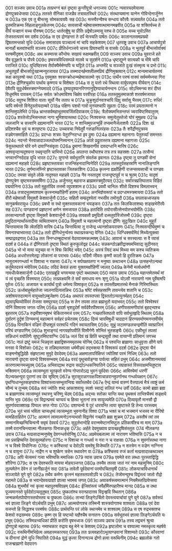 001  सञ्जय उवाच
001a तत्प्रभग्नं बलं दृष्ट्वा कुन्तीपुत्रो धनञ्जयः
001c न्यवारयदमेयात्मा द्रोणपुत्रवधेप्सया
002a ततस्ते सैनिका राजन्नैव तत्रावतस्थिरे
002c संस्थाप्यमाना यत्नेन गोविन्देनार्जुनेन च
003a एक एव तु बीभत्सुः सोमकावयवैः सह
003c मत्स्यैरन्यैश्च सन्धाय कौरवैः सन्न्यवर्तत
004a ततो द्रुतमतिक्रम्य सिंहलाङ्गूलकेतनम्
004c सव्यसाची महेष्वासमश्वत्थामानमब्रवीत्
005a या शक्तिर्यच्च ते वीर्यं यज्ज्ञानं यच्च पौरुषम्
005c धार्तराष्ट्रेषु या प्रीतिः प्रद्वेषोऽस्मासु यश्च ते
005e यच्च भूयोऽस्ति तेजस्तत्परमं मम दर्शय
006a स एव द्रोणहन्ता ते दर्पं भेत्स्यति पार्षतः
006c कालानलसमप्रख्यो द्विषतामन्तको युधि
006e समासादय पाञ्चाल्यं मां चापि सहकेशवम्
007  धृतराष्ट्र उवाच
007a आचार्यपुत्रो मानार्हो बलवांश्चापि सञ्जय
007c प्रीतिर्धनञ्जये चास्य प्रियश्चापि स वासवेः
008a न भूतपूर्वं बीभत्सोर्वाक्यं परुषमीदृशम्
008c अथ कस्मात्स कौन्तेयः सखायं रूक्षमब्रवीत्
009  सञ्जय उवाच
009a युवराजे हते चैव वृद्धक्षत्रे च पौरवे
009c इष्वस्त्रविधिसम्पन्ने मालवे च सुदर्शने
010a धृष्टद्युम्ने सात्यकौ च भीमे चापि पराजिते
010c युधिष्ठिरस्य तैर्वाक्यैर्मर्मण्यपि च घट्टिते
011a अन्तर्भेदे च सञ्जाते दुःखं संस्मृत्य च प्रभो
011c अभूतपूर्वो बीभत्सोर्दुःखान्मन्युरजायत
012a तस्मादनर्हमश्लीलमप्रियं द्रौणिमुक्तवान्
012c मान्यमाचार्यतनयं रूक्षं कापुरुषो यथा
013a एवमुक्तः श्वसन्क्रोधान्महेष्वासतमो नृप
013c पार्थेन परुषं वाक्यं सर्वमर्मघ्नया गिरा
013e द्रौणिश्चुकोप पार्थाय कृष्णाय च विशेषतः
014a स तु यत्तो रथे स्थित्वा वार्युपस्पृश्य वीर्यवान्
014c देवैरपि सुदुर्धर्षमस्त्रमाग्नेयमाददे
015a दृश्यादृश्यानरिगणानुद्दिश्याचार्यनन्दनः
015c सोऽभिमन्त्र्य शरं दीप्तं विधूममिव पावकम्
015e सर्वतः क्रोधमाविश्य चिक्षेप परवीरहा
016a ततस्तुमुलमाकाशे शरवर्षमजायत
016c ववुश्च शिशिरा वाताः सूर्यो नैव तताप च
017a चुक्रुशुर्दानवाश्चापि दिक्षु सर्वासु भैरवम्
017c रुधिरं चापि वर्षन्तो विनेदुस्तोयदाम्बरे
018a पक्षिणः पशवो गावो मुनयश्चापि सुव्रताः
018c परमं प्रयतात्मानो न शान्तिमुपलेभिरे
019a भ्रान्तसर्वमहाभूतमावर्जितदिवाकरम्
019c त्रैलोक्यमभिसन्तप्तं ज्वराविष्टमिवातुरम्
020a शरतेजोऽभिसन्तप्ता नागा भूमिशयास्तथा
020c निःश्वसन्तः समुत्पेतुस्तेजो घोरं मुमुक्षवः
021a जलजानि च सत्त्वानि दह्यमानानि भारत
021c न शान्तिमुपजग्मुर्हि तप्यमानैर्जलाशयैः
022a दिशः खं प्रदिशश्चैव भुवं च शरवृष्टयः
022c उच्चावचा निपेतुर्वै गरुडानिलरंहसः
023a तैः शरैर्द्रोणपुत्रस्य वज्रवेगसमाहितैः
023c प्रदग्धाः शत्रवः पेतुरग्निदग्धा इव द्रुमाः
024a दह्यमाना महानागाः पेतुरुर्व्यां समन्ततः
024c नदन्तो भैरवान्नादाञ्जलदोपमनिस्वनान्
025a अपरे प्रद्रुतास्तत्र दह्यमाना महागजाः
025c त्रेसुस्तथापरे घोरे वने दावाग्निसंवृताः
026a द्रुमाणां शिखराणीव दावदग्धानि मारिष
026c अश्ववृन्दान्यदृश्यन्त रथवृन्दानि चाभिभो
026e अपतन्त रथौघाश्च तत्र तत्र सहस्रशः
027a तत्सैन्यं भगवानग्निर्ददाह युधि भारत
027c युगान्ते सर्वभूतानि संवर्तक इवानलः
028a दृष्ट्वा तु पाण्डवीं सेनां दह्यमानां महाहवे
028c प्रहृष्टास्तावका राजन्सिंहनादान्विनेदिरे
029a ततस्तूर्यसहस्राणि नानालिङ्गानि भारत
029c तूर्णमाजघ्निरे हृष्टास्तावका जितकाशिनः
030a कृत्स्ना ह्यक्षौहिणी राजन्सव्यसाची च पाण्डवः
030c तमसा संवृते लोके नादृश्यत महाहवे
031a नैव नस्तादृशं राजन्दृष्टपूर्वं न च श्रुतम्
031c यादृशं द्रोणपुत्रेण सृष्टमस्त्रममर्षिणा
032a अर्जुनस्तु महाराज ब्राह्ममस्त्रमुदैरयत्
032c सर्वास्त्रप्रतिघाताय विहितं पद्मयोनिना
033a ततो मुहूर्तादिव तत्तमो व्युपशशाम ह
033c प्रववौ चानिलः शीतो दिशश्च विमलाभवन्
034a तत्राद्भुतमपश्याम कृत्स्नामक्षौहिणीं हताम्
034c अनभिज्ञेयरूपां च प्रदग्धामस्त्रमायया
035a ततो वीरौ महेष्वासौ विमुक्तौ केशवार्जुनौ
035c सहितौ सम्प्रदृश्येतां नभसीव तमोनुदौ
036a सपताकध्वजहयः सानुकर्षवरायुधः
036c प्रबभौ स रथो मुक्तस्तावकानां भयङ्करः
037a ततः किलकिलाशब्दः शङ्खभेरीरवैः सह
037c पाण्डवानां प्रहृष्टानां क्षणेन समजायत
038a हताविति तयोरासीत्सेनयोरुभयोर्मतिः
038c तरसाभ्यागतौ दृष्ट्वा विमुक्तौ केशवार्जुनौ
039a तावक्षतौ प्रमुदितौ दध्मतुर्वारिजोत्तमौ
039c दृष्ट्वा प्रमुदितान्पार्थांस्त्वदीया व्यथिताभवन्
040a विमुक्तौ च महात्मानौ दृष्ट्वा द्रौणिः सुदुःखितः
040c मुहूर्तं चिन्तयामास किं त्वेतदिति मारिष
041a चिन्तयित्वा तु राजेन्द्र ध्यानशोकपरायणः
041c निःश्वसन्दीर्घमुष्णं च विमनाश्चाभवत्तदा
042a ततो द्रौणिर्धनुर्न्यस्य रथात्प्रस्कन्द्य वेगितः
042c धिग्धिक्सर्वमिदं मिथ्येत्युक्त्वा सम्प्राद्रवद्रणात्
043a ततः स्निग्धाम्बुदाभासं वेदव्यासमकल्मषम्
043c आवासं च सरस्वत्याः स वै व्यासं ददर्श ह
044a तं द्रौणिरग्रतो दृष्ट्वा स्थितं कुरुकुलोद्वह
044c सन्नकण्ठोऽब्रवीद्वाक्यमभिवाद्य सुदीनवत्
045a भो भो माया यदृच्छा वा न विद्मः किमिदं भवेत्
045c अस्त्रं त्विदं कथं मिथ्या मम कश्च व्यतिक्रमः
046a अधरोत्तरमेतद्वा लोकानां वा पराभवः
046c यदिमौ जीवतः कृष्णौ कालो हि दुरतिक्रमः
047a नासुरामरगन्धर्वा न पिशाचा न राक्षसाः
047c न सर्पयक्षपतगा न मनुष्याः कथञ्चन
048a उत्सहन्तेऽन्यथा कर्तुमेतदस्त्रं मयेरितम्
048c तदिदं केवलं हत्वा युक्तामक्षौहिणीं ज्वलत्
049a केनेमौ मर्त्यधर्माणौ नावधीत्केशवार्जुनौ
049c एतत्प्रब्रूहि भगवन्मया पृष्टो यथातथम्
050  व्यास उवाच
050a महान्तमेतमर्थं मां यं त्वं पृच्छसि विस्मयात्
050c तत्प्रवक्ष्यामि ते सर्वं समाधाय मनः शृणु
051a योऽसौ नारायणो नाम पूर्वेषामपि पूर्वजः
051c अजायत च कार्यार्थं पुत्रो धर्मस्य विश्वकृत्
052a स तपस्तीव्रमातस्थे मैनाकं गिरिमास्थितः
052c ऊर्ध्वबाहुर्महातेजा ज्वलनादित्यसन्निभः
053a षष्टिं वर्षसहस्राणि तावन्त्येव शतानि च
053c अशोषयत्तदात्मानं वायुभक्षोऽम्बुजेक्षणः
054a अथापरं तपस्तप्त्वा द्विस्ततोऽन्यत्पुनर्महत्
054c द्यावापृथिव्योर्विवरं तेजसा समपूरयत्
055a स तेन तपसा तात ब्रह्मभूतो यदाभवत्
055c ततो विश्वेश्वरं योनिं विश्वस्य जगतः पतिम्
056a ददर्श भृशदुर्दर्शं सर्वदेवैरपीश्वरम्
056c अणीयसामणीयांसं बृहद्भ्यश्च बृहत्तरम्
057a रुद्रमीशानमृषभं चेकितानमजं परम्
057c गच्छतस्तिष्ठतो वापि सर्वभूतहृदि स्थितम्
058a दुर्वारणं दुर्दृशं तिग्ममन्युं महात्मानं सर्वहरं प्रचेतसम्
058c दिव्यं चापमिषुधी चाददानं हिरण्यवर्माणमनन्तवीर्यम्
059a पिनाकिनं वज्रिणं दीप्तशूलं परश्वधिं गदिनं स्वायतासिम्
059c सुभ्रुं जटामण्डलचन्द्रमौलिं व्याघ्राजिनं परिघं दण्डपाणिम्
060a शुभाङ्गदं नागयज्ञोपवीतिं विश्वैर्गणैः शोभितं भूतसङ्घैः
060c एकीभूतं तपसां सन्निधानं वयोतिगैः सुष्टुतमिष्टवाग्भिः
061a जलं दिवं खं क्षितिं चन्द्रसूर्यौ तथा वाय्वग्नी प्रतिमानं जगच्च
061c नालं द्रष्टुं यमजं भिन्नवृत्ता ब्रह्मद्विषघ्नममृतस्य योनिम्
062a यं पश्यन्ति ब्राह्मणाः साधुवृत्ताः क्षीणे पापे मनसा ये विशोकाः
062c स तन्निष्ठस्तपसा धर्ममीड्यं तद्भक्त्या वै विश्वरूपं ददर्श
062e दृष्ट्वा चैनं वाङ्मनोबुद्धिदेहैः संहृष्टात्मा मुमुदे देवदेवम्
063a अक्षमालापरिक्षिप्तं ज्योतिषां परमं निधिम्
063c ततो नारायणो दृष्ट्वा ववन्दे विश्वसम्भवम्
064a वरदं पृथुचार्वङ्ग्या पार्वत्या सहितं प्रभुम्
064c अजमीशानमव्यग्रं कारणात्मानमच्युतम्
065a अभिवाद्याथ रुद्राय सद्योऽन्धकनिपातिने
065c पद्माक्षस्तं विरूपाक्षमभितुष्टाव भक्तिमान्
066a त्वत्सम्भूता भूतकृतो वरेण्य गोप्तारोऽद्य भुवनं पूर्वदेवाः
066c आविश्येमां धरणीं येऽभ्यरक्षन्पुरा पुराणां तव देव सृष्टिम्
067a सुरासुरान्नागरक्षःपिशाचान्नरान्सुपर्णानथ गन्धर्वयक्षान्
067c पृथग्विधान्भूतसङ्घांश्च विश्वांस्त्वत्सम्भूतान्विद्म सर्वांस्तथैव
067e ऐन्द्रं याम्यं वारुणं वैत्तपाल्यं मैत्रं त्वाष्ट्रं कर्म सौम्यं च तुभ्यम्
068a रूपं ज्योतिः शब्द आकाशवायुः स्पर्शः स्वाद्यं सलिलं गन्ध उर्वी
068c कामो ब्रह्मा ब्रह्म च ब्राह्मणाश्च त्वत्सम्भूतं स्थास्नु चरिष्णु चेदम्
069a अद्भ्यः स्तोका यान्ति यथा पृथक्त्वं ताभिश्चैक्यं सङ्क्षये यान्ति भूयः
069c एवं विद्वान्प्रभवं चाप्ययं च हित्वा भूतानां तत्र सायुज्यमेति
070a दिव्यावृतौ मानसौ द्वौ सुपर्णाववाक्शाखः पिप्पलः सप्त गोपाः
070c दशाप्यन्ये ये पुरं धारयन्ति त्वया सृष्टास्ते हि तेभ्यः परस्त्वम्
070e भूतं भव्यं भविता चाप्यधृष्यं त्वत्सम्भूता भुवनानीह विश्वा
071a भक्तं च मां भजमानं भजस्व मा रीरिषो मामहिताहितेन
071c आत्मानं त्वामात्मनोऽनन्यभावो विद्वानेवं गच्छति ब्रह्म शुक्रम्
072a अस्तौषं त्वां तव सम्मानमिच्छन्विचिन्वन्वै सवृषं देववर्य
072c सुदुर्लभान्देहि वरान्ममेष्टानभिष्टुतः प्रतिकार्षीश्च मा माम्
073a तस्मै वरानचिन्त्यात्मा नीलकण्ठः पिनाकधृक्
073c अर्हते देवमुख्याय प्रायच्छदृषिसंस्तुतः
074  नीलकण्ठ उवाच
074a मत्प्रसादान्मनुष्येषु देवगन्धर्वयोनिषु
074c अप्रमेयबलात्मा त्वं नारायण भविष्यसि
075a न च त्वा प्रसहिष्यन्ति देवासुरमहोरगाः
075c न पिशाचा न गन्धर्वा न नरा न च राक्षसाः
076a न सुपर्णास्तथा नागा न च विश्वे वियोनिजाः
076c न कश्चित्त्वां च देवोऽपि समरेषु विजेष्यति
077a न शस्त्रेण न वज्रेण नाग्निना न च वायुना
077c नार्द्रेण न च शुष्केण त्रसेन स्थावरेण वा
078a कश्चित्तव रुजं कर्ता मत्प्रसादात्कथञ्चन
078c अपि चेत्समरं गत्वा भविष्यसि ममाधिकः
079  व्यास उवाच
079a एवमेते वरा लब्धाः पुरस्ताद्विद्धि शौरिणा
079c स एष देवश्चरति मायया मोहयञ्जगत्
080a तस्यैव तपसा जातं नरं नाम महामुनिम्
080c तुल्यमेतेन देवेन तं जानीह्यर्जुनं सदा
081a तावेतौ पूर्वदेवानां परमोपचितावृषी
081c लोकयात्राविधानार्थं सञ्जायेते युगे युगे
082a तथैव कर्मणः कृत्स्नं महतस्तपसोऽपि च
082c तेजोमन्युश्च विद्वंस्त्वं जातो रौद्रो महामते
083a स भवान्देववत्प्राज्ञो ज्ञात्वा भवमयं जगत्
083c अवाकर्षस्त्वमात्मानं नियमैस्तत्प्रियेप्सया
084a शुभमौर्वं नवं कृत्वा महापुरुषविग्रहम्
084c ईजिवांस्त्वं जपैर्होमैरुपहारैश्च मानद
085a स तथा पूज्यमानस्ते पूर्वदेवोऽप्यतूतुषत्
085c पुष्कलांश्च वरान्प्रादात्तव विद्वन्हृदि स्थितान्
086a जन्मकर्मतपोयोगास्तयोस्तव च पुष्कलाः
086c ताभ्यां लिङ्गेऽर्चितो देवस्त्वयार्चायां युगे युगे
087a सर्वरूपं भवं ज्ञात्वा लिङ्गे योऽर्चयति प्रभुम्
087c आत्मयोगाश्च तस्मिन्वै शास्त्रयोगाश्च शाश्वताः
088a एवं देवा यजन्तो हि सिद्धाश्च परमर्षयः
088c प्रार्थयन्ति परं लोके स्थानमेव च शाश्वतम्
089a स एष रुद्रभक्तश्च केशवो रुद्रसम्भवः
089c कृष्ण एव हि यष्टव्यो यज्ञैश्चैष सनातनः
090a सर्वभूतभवं ज्ञात्वा लिङ्गेऽर्चयति यः प्रभुम्
090c तस्मिन्नभ्यधिकां प्रीतिं करोति वृषभध्वजः
091  सञ्जय उवाच
091a तस्य तद्वचनं श्रुत्वा द्रोणपुत्रो महारथः
091c नमश्चकार रुद्राय बहु मेने च केशवम्
092a हृष्टलोमा च वश्यात्मा नमस्कृत्य महर्षये
092c वरूथिनीमभिप्रेत्य अवहारमकारयत्
093a ततः प्रत्यवहारोऽभूत्पाण्डवानां विशाम्पते
093c कौरवाणां च दीनानां द्रोणे युधि निपातिते
094a युद्धं कृत्वा दिनान्पञ्च द्रोणो हत्वा वरूथिनीम्
094c ब्रह्मलोकं गतो राजन्ब्राह्मणो वेदपारगः

